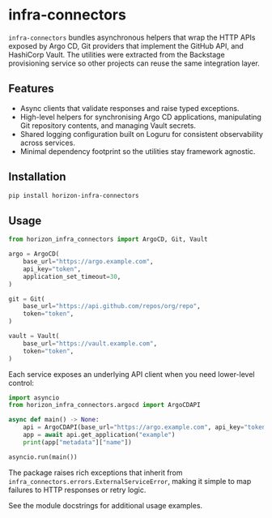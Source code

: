 # infra-connectors

`infra-connectors` bundles asynchronous helpers that wrap the HTTP APIs exposed by Argo CD, Git providers that implement the GitHub API, and HashiCorp Vault. The utilities were extracted from the Backstage provisioning service so other projects can reuse the same integration layer.

## Features

- Async clients that validate responses and raise typed exceptions.
- High-level helpers for synchronising Argo CD applications, manipulating Git repository contents, and managing Vault secrets.
- Shared logging configuration built on Loguru for consistent observability across services.
- Minimal dependency footprint so the utilities stay framework agnostic.

## Installation

```bash
pip install horizon-infra-connectors
```

## Usage

```python
from horizon_infra_connectors import ArgoCD, Git, Vault

argo = ArgoCD(
    base_url="https://argo.example.com",
    api_key="token",
    application_set_timeout=30,
)

git = Git(
    base_url="https://api.github.com/repos/org/repo",
    token="token",
)

vault = Vault(
    base_url="https://vault.example.com",
    token="token",
)
```

Each service exposes an underlying API client when you need lower-level control:

```python
import asyncio
from horizon_infra_connectors.argocd import ArgoCDAPI

async def main() -> None:
    api = ArgoCDAPI(base_url="https://argo.example.com", api_key="token")
    app = await api.get_application("example")
    print(app["metadata"]["name"])

asyncio.run(main())
```

The package raises rich exceptions that inherit from `infra_connectors.errors.ExternalServiceError`, making it simple to map failures to HTTP responses or retry logic.

See the module docstrings for additional usage examples.
